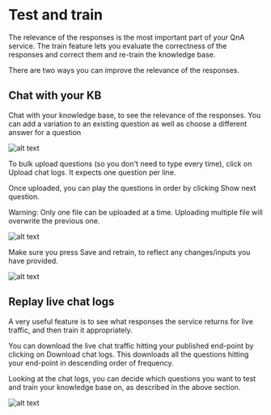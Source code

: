 <!-- 
NavPath: QnA Maker/Guides
LinkLabel: Train your knowledge base
Url: QnAMaker/documentation/guides/trainkb
Weight: 77
-->

# Test and train #
The relevance of the responses is the most important part of your QnA service. The train feature lets you evaluate the correctness of the responses and correct them and re-train the knowledge base.

There are two ways you can improve the relevance of the responses.

## Chat with your KB
Chat with your knowledge base, to see the relevance of the responses. You can add a variation to an existing question as well as choose a different answer for a question

![alt text](../Images/kbTest.png)

To bulk upload questions (so you don't need to type every time), click on Upload chat logs. It expects one question per line.

Once uploaded, you can play the questions in order by clicking Show next question.

Warning: Only one file can be uploaded at a time. Uploading multiple file will overwrite the previous one.

![alt text](../Images/uploadChatLogs.png)

Make sure you press Save and retrain, to reflect any changes/inputs you have provided.

![alt text](../Images/kbSaveRetrain.png)

## Replay live chat logs
A very useful feature is to see what responses the service returns for live traffic, and then train it appropriately.

You can download the live chat traffic hitting your published end-point by clicking on Download chat logs. This downloads all the questions hitting your end-point in descending order of frequency.

Looking at the chat logs, you can decide which questions you want to test and train your knowledge base on, as described in the above section.

![alt text](../Images/downloadChatLogs.png)

